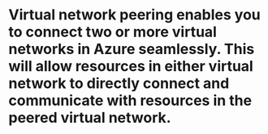 # Virtual network peering enables you to connect two or more virtual networks in Azure seamlessly. This will allow resources in either virtual network to directly connect and communicate with resources in the peered virtual network.
